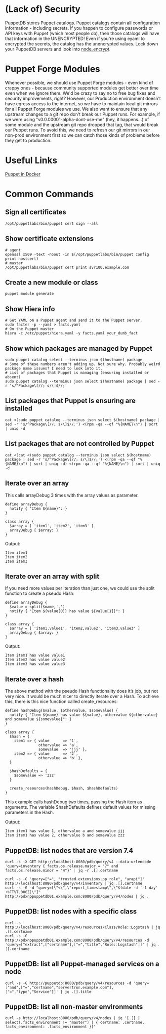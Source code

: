 # (Lack of) Security

PuppetDB stores Puppet catalogs. Puppet catalogs contain all configuration information - including secrets. If you happen to configure passwords or API keys with Puppet (which most people do), then those catalogs will have that information in the UNENCRYPTED! Even if you're using eyaml to encrypted the secrets, the catalog has the unencrypted values. Lock down your PuppetDB servers and look into [node_encrypt](https://github.com/binford2k/binford2k-node_encrypt).

# Puppet Forge Modules

Whenever possible, we should use Puppet Forge modules - even kind of crappy ones - because community supported modules get better over time even when we ignore them. We'd be crazy to say no to free bug fixes and security improvements, right? However, our Production environment doesn't have egress access to the internet, so we have to maintain local git mirrors for all Puppet Forge modules we use. We also want to ensure that any upstream changes to a git repo don't break our Puppet runs. For example, if we were using "v0.0.00001-alpha-dont-use-me" (hey, it happens...) of some module and the upstream git repo dropped that tag, that would break our Puppet runs. To avoid this, we need to refresh our git mirrors in our non-prod environment first so we can catch those kinds of problems before they get to production.

# Useful Links

[Puppet in Docker](https://github.com/puppetlabs/puppet-in-docker)

# Common Commands

## Sign all certificates
    /opt/puppetlabs/bin/puppet cert sign --all

## Show certificate extensions
    # agent
    openssl x509 -text -noout -in $(/opt/puppetlabs/bin/puppet config print hostcert)
    # master
    /opt/puppetlabs/bin/puppet cert print svr100.example.com

## Create a new module or class
    puppet module generate

## Show Hiera info
    # Get YAML on a Puppet agent and send it to the Puppet server.
    sudo facter -p --yaml > facts.yaml
    # On the Puppet master
    hiera -c /etc/puppet/hiera.yaml -y facts.yaml your_dumb_fact

## Show which packages are managed by Puppet
    sudo puppet catalog select --terminus json $(hostname) package
    # Some of these numbers aren't adding up. Not sure why. Probably weird package name issues? I need to look into it.
    # List of packages that Puppet is managing (ensuring installed or absent)
    sudo puppet catalog --terminus json select $(hostname) package | sed -r 's/^Package\[//; s/\]$//;'

## List packages that Puppet is ensuring are installed
    cat <(sudo puppet catalog --terminus json select $(hostname) package | sed -r 's/^Package\[//; s/\]$//;') <(rpm -qa --qf "%{NAME}\n") | sort | uniq -d

## List packages that are not controlled by Puppet
    cat <(cat <(sudo puppet catalog --terminus json select $(hostname) package | sed -r 's/^Package\[//; s/\]$//;') <(rpm -qa --qf "%{NAME}\n") | sort | uniq -d) <(rpm -qa --qf "%{NAME}\n") | sort | uniq -d

## Iterate over an array
This calls arrayDebug 3 times with the array values as parameter.

    define arrayDebug {
      notify { "Item ${name}": }
    }
    
    class array {
      $array = [ 'item1', 'item2', 'item3' ]
      arrayDebug { $array: }
    }

Output:

    Item item1
    Item item2
    Item item3

## Iterate over an array with split

If you need more values per iteration than just one, we could use the split function to create a pseudo Hash:

	define arrayDebug {
	  $value = split($name,',')
	  notify { "Item ${value[0]} has value ${value[1]}": }
	}
	 
	class array {
	  $array = [ 'item1,value1', 'item2,value2', 'item3,value3' ]
	  arrayDebug { $array: }
	}
	
Output:

    Item item1 has value value1
    Item item2 has value value2
    Item item3 has value value3

## Iterate over a hash

The above method with the pseudo Hash functionality does it’s job, but not very nice. It would be much nicer to directly iterate over a Hash. To achieve this, there is this nice function called create_resources:

	define hashDebug($value, $othervalue, $somevalue) {
	  notify { "Item ${name} has value ${value}, othervalue ${othervalue} and somevalue ${somevalue}": }
	}
	 
	class array {
	  $hash = {
	    item1 => { value      => '1',
	               othervalue => 'a',
	               somevalue  => 'jjj' },
	    item2 => { value      => '2',
	               othervalue => 'b' },
	  }
	 
	  $hashDefaults = {
	    $somevalue => 'zzz'
	  }
	 
	  create_resources(hashDebug, $hash, $hashDefaults)
	}
	
This example calls hashDebug two times, passing the Hash item as arguments. The variable $hashDefaults defines default values for missing parameters in the Hash.

Output:

	Item item1 has value 1, othervalue a and somevalue jjj
	Item item1 has value 2, othervalue b and somevalue zzz

## PuppetDB: list nodes that are version 7.4
    curl -s -X GET http://localhost:8080/pdb/query/v4 --data-urlencode 'query=inventory { facts.os.release.major = "7" and facts.os.release.minor = "4"}' | jq -r .[].certname

    curl -s -G 'query=["=", "trusted.extensions.pp_role", "arapi"]' http://localhost:8080/pdb/query/v4/inventory | jq .[].certname
    curl -s -G -d "query=[\"<\",\"report_timestamp\",\"$(date -d '-1 day' +%FT%T.000Z)\"]" http://pdxnppuppetdb01.example.com:8080/pdb/query/v4/nodes | jq .

## PuppetDB: list nodes with a specific class
    curl -s http://localhost:8080/pdb/query/v4/resources/Class/Role::Logstash | jq .[].certname
    curl -s -G http://pdxnppuppetdb01.example.com:8080/pdb/query/v4/resources -d 'query=["extract",["certname"],["=","title","Role::Logstash"]]' | jq .[].certname

## PuppetDB: list all Puppet-managed services on a node
    curl -s -G http://puppetdb:8080/pdb/query/v4/resources -d 'query=["and",["=","certname","servertron.example.com"],["=","type","Service"]]' | jq .[].title

## PuppetDB: list all non-master environments
    curl -s http://localhost:8080/pdb/query/v4/nodes | jq '[.[] | select(.facts_environment != "master") | { certname: .certname, facts_environment: .facts_environment }]'
